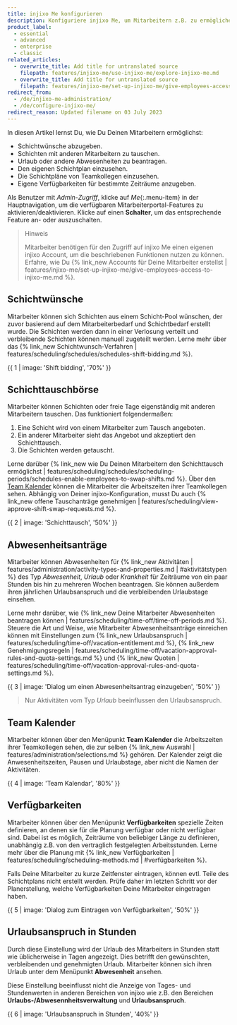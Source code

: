 ```yaml
---
title: injixo Me konfigurieren
description: Konfiguriere injixo Me, um Mitarbeitern z.B. zu ermöglichen, Schichtwünsche abzugeben, Schichten mit Teamkollegen zu tauschen und Abwesenheiten zu beantragen.
product_label:
  - essential
  - advanced
  - enterprise
  - classic
related_articles:
  - overwrite_title: Add title for untranslated source
    filepath: features/injixo-me/use-injixo-me/explore-injixo-me.md
  - overwrite_title: Add title for untranslated source
    filepath: features/injixo-me/set-up-injixo-me/give-employees-access-to-injixo-me.md
redirect_from:
  - /de/injixo-me-administration/
  - /de/configure-injixo-me/
redirect_reason: Updated filename on 03 July 2023
---
```


In diesen Artikel lernst Du, wie Du Deinen Mitarbeitern ermöglichst:

- Schichtwünsche abzugeben.
- Schichten mit anderen Mitarbeitern zu tauschen.
- Urlaub oder andere Abwesenheiten zu beantragen.
- Den eigenen Schichtplan einzusehen.
- Die Schichtpläne von Teamkollegen einzusehen.
- Eigene Verfügbarkeiten für bestimmte Zeiträume anzugeben.

Als Benutzer mit _Admin-Zugriff_, klicke auf _Me_{:.menu-item} in der Hauptnavigation, um die verfügbaren Mitarbeiterportal-Features zu aktivieren/deaktivieren. Klicke auf einen **Schalter**, um das entsprechende Feature an- oder auszuschalten.

> Hinweis
>
> Mitarbeiter benötigen für den Zugriff auf injixo Me einen eigenen injixo Account, um die beschriebenen Funktionen nutzen zu können. Erfahre, wie Du {% link_new Accounts für Deine Mitarbeiter erstellst | features/injixo-me/set-up-injixo-me/give-employees-access-to-injixo-me.md %}.

## Schichtwünsche

Mitarbeiter können sich Schichten aus einem Schicht-Pool wünschen, der zuvor basierend auf dem Mitarbeiterbedarf und Schichtbedarf erstellt wurde. Die Schichten werden dann in einer Verlosung verteilt und verbleibende Schichten können manuell zugeteilt werden. Lerne mehr über das {% link_new Schichtwunsch-Verfahren | features/scheduling/schedules/schedules-shift-bidding.md %}.

{{ 1 | image: 'Shift bidding', '70%' }}

## Schichttauschbörse

Mitarbeiter können Schichten oder freie Tage eigenständig mit anderen Mitarbeitern tauschen. Das funktioniert folgendermaßen:

1. Eine Schicht wird von einem Mitarbeiter zum Tausch angeboten.
2. Ein anderer Mitarbeiter sieht das Angebot und akzeptiert den Schichttausch.
3. Die Schichten werden getauscht.

Lerne darüber {% link_new wie Du Deinen Mitarbeitern den Schichttausch ermöglichst | features/scheduling/schedules/scheduling-periods/schedules-enable-employees-to-swap-shifts.md %}. Über den [Team Kalender](#team-kalender) können die Mitarbeiter die Arbeitszeiten ihrer Teamkollegen sehen. Abhängig von Deiner injixo-Konfiguration, musst Du auch {% link_new offene Tauschanträge genehmigen | features/scheduling/view-approve-shift-swap-requests.md %}.

{{ 2 | image: 'Schichttausch', '50%' }}

## Abwesenheitsanträge

Mitarbeiter können Abwesenheiten für {% link_new Aktivitäten | features/administration/activity-types-and-properties.md | #aktivitätstypen %} des Typ _Abwesenheit_, _Urlaub_ oder _Krankheit_ für Zeiträume von ein paar Stunden bis hin zu mehreren Wochen beantragen. Sie können außerdem ihren jährlichen Urlaubsanspruch und die verbleibenden Urlaubstage einsehen.

Lerne mehr darüber, wie {% link_new Deine Mitarbeiter Abwesenheiten beantragen können | features/scheduling/time-off/time-off-periods.md %}. Steuere die Art und Weise, wie Mitarbeiter Abwesenheitsanträge einreichen können mit Einstellungen zum {% link_new Urlaubsanspruch | features/scheduling/time-off/vacation-entitlement.md %}, {% link_new Genehmigungsregeln | features/scheduling/time-off/vacation-approval-rules-and-quota-settings.md %} und {% link_new Quoten | features/scheduling/time-off/vacation-approval-rules-and-quota-settings.md %}.

{{ 3 | image: 'Dialog um einen Abwesenheitsantrag einzugeben', '50%' }}

> Nur Aktivitäten vom Typ _Urlaub_ beeinflussen den Urlaubsanspruch.

## Team Kalender

Mitarbeiter können über den Menüpunkt **Team Kalender** die Arbeitszeiten ihrer Teamkollegen sehen, die zur selben {% link_new Auswahl | features/administration/selections.md %} gehören. Der Kalender zeigt die Anwesenheitszeiten, Pausen und Urlaubstage, aber nicht die Namen der Aktivitäten.

{{ 4 | image: 'Team Kalendar', '80%' }}

## Verfügbarkeiten

Mitarbeiter können über den Menüpunkt **Verfügbarkeiten** spezielle Zeiten definieren, an denen sie für die Planung verfügbar oder nicht verfügbar sind. Dabei ist es möglich, Zeiträume von beliebiger Länge zu definieren, unabhängig z.B. von den vertraglich festgelegten Arbeitsstunden. Lerne mehr über die Planung mit {% link_new Verfügbarkeiten | features/scheduling/scheduling-methods.md | #verfügbarkeiten %}.

Falls Deine Mitarbeiter zu kurze Zeitfenster eintragen, können evtl. Teile des Schichtplans nicht erstellt werden. Prüfe daher im letzten Schritt vor der Planerstellung, welche Verfügbarkeiten Deine Mitarbeiter eingetragen haben.

{{ 5 | image: 'Dialog zum Eintragen von Verfügbarkeiten', '50%' }}

## Urlaubsanspruch in Stunden

Durch diese Einstellung wird der Urlaub des Mitarbeiters in Stunden statt wie üblicherweise in Tagen angezeigt. Dies betrifft den gewünschten, verbleibenden und genehmigten Urlaub. Mitarbeiter können sich ihren Urlaub unter dem Menüpunkt **Abwesenheit** ansehen.

Diese Einstellung beeinflusst nicht die Anzeige von Tages- und Stundenwerten in anderen Bereichen von injixo wie z.B. den Bereichen **Urlaubs-/Abwesennheitsverwaltung** und **Urlaubsanspruch**.

{{ 6 | image: 'Urlaubsanspruch in Stunden', '40%' }}
